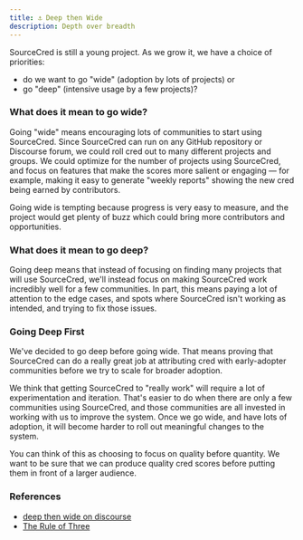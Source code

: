 ```yaml
---
title: ⚓️ Deep then Wide
description: Depth over breadth
---
```


SourceCred is still a young project. As we grow it, we have a choice of priorities:
 - do we want to go "wide" (adoption by lots of projects) or
 - go "deep" (intensive usage by a few projects)?

### What does it mean to go wide?

Going "wide" means encouraging lots of communities to start using SourceCred.
Since SourceCred can run on any GitHub repository or Discourse forum, we could
roll cred out to many different projects and groups. We could optimize for the
number of projects using SourceCred, and focus on features that make the scores
more salient or engaging — for example, making it easy to generate "weekly
reports" showing the new cred being earned by contributors.

Going wide is tempting because progress is very easy to measure, and the project
would get plenty of buzz which could bring more contributors and opportunities.

### What does it mean to go deep?

Going deep means that instead of focusing on finding many projects that will
use SourceCred, we'll instead focus on making SourceCred work incredibly well
for a few communities. In part, this means paying a lot of attention to the edge
cases, and spots where SourceCred isn't working as intended, and trying to fix
those issues.

### Going Deep First

We've decided to go deep before going wide. That means proving that 
SourceCred can do a really great job at attributing cred with early-adopter
communities before we try to scale for broader adoption.

We think that getting SourceCred to "really work" will require a lot of
experimentation and iteration. That's easier to do when there are only a few
communities using SourceCred, and those communities are all invested in working
with us to improve the system. Once we go wide, and have lots of adoption, it
will become harder to roll out meaningful changes to the system.

You can think of this as choosing to focus on quality before quantity. We want
to be sure that we can produce quality cred scores before putting them in front
of a larger audience.

### References

 - [deep then wide on discourse](https://discourse.sourcecred.io/t/deep-then-wide/102)
 - [The Rule of Three](https://blog.codinghorror.com/rule-of-three/)
